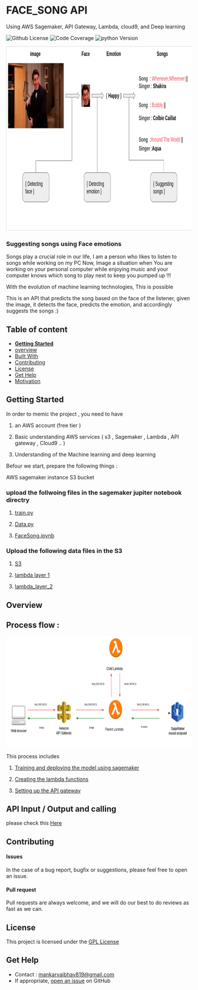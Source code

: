 # FACE_SONG API  
Using AWS Sagemaker, API Gateway, Lambda, cloud9, and Deep learning 

![Github License](https://img.shields.io/badge/License-GPLv3-blue.svg)
![Code Coverage](https://img.shields.io/badge/coverage-80%25-green)
![python Version](https://img.shields.io/pypi/pyversions/Flask)


<img src="https://github.com/mankar1257/FACE_SONG_API/blob/main/Images/Image1.png" alt="drawing" width="850" height ="500"/>


### Suggesting songs using Face emotions 

Songs play a crucial  role in our life,  I am a person who likes to listen to songs while working on my PC 
Now, Image a situation when You are working on your personal computer while enjoying music and your computer knows which song to play next to keep you pumped up !!!

With the evolution of machine learning technologies, This is possible 

This is an API that predicts the song based on the face of the listener, given the image, it detects the face, predicts the emotion, and accordingly suggests the songs :)

## Table of content

- [**Getting Started**](#getting-started)
- [overview ](#overview)
- [Built With](#built-with)
- [Contributing](#contributing)
- [License](#license)
- [Get Help](#get-help)
- [Motivation](#motivation) 


## Getting Started 

In order to memic the project , you need to have 

  1. an AWS account (free tier ) 
  
  2. Basic understanding AWS services ( s3 , Sagemaker , Lambda , API gateway , Cloud9 .. )
  
  3. Understanding of the Machine learning and deep learning 

Befour we start, prepare the following things : 

AWS sagemaker instance 
S3 bucket  

### upload the follwoing files in the sagemaker jupiter notebook directry 

  1. [train.py](https://github.com/mankar1257/FACE_SONG_API/blob/main/Sagemaker/train.py)
  
  2. [Data.py](https://github.com/mankar1257/FACE_SONG_API/blob/main/Sagemaker/Data.py)
  
  3. [FaceSong.ipynb](https://github.com/mankar1257/FACE_SONG_API/blob/main/Sagemaker/FaceSong.ipynb)
  
  
### Upload the following data files in the S3 
   1. [S3](https://github.com/mankar1257/FACE_SONG_API/tree/main/S3)
   
   2. [lambda layer 1](https://github.com/mankar1257/FACE_SONG_API/tree/main/Lambda/Child_lambda/Lambda_layer)
   
   3. [lambda_layer_2](https://github.com/mankar1257/FACE_SONG_API/tree/main/Lambda/Parent_lambda/Lambda_Layer)
   
   
   
## Overview 


## Process flow :

<img src="https://github.com/mankar1257/FACE_SONG_API/blob/main/Images/Image2.png" alt="drawing" width="650" height ="300"/>


This process includes 

1. [Training and deploying the model using sagemaker](https://github.com/mankar1257/FACE_SONG_API/blob/main/Sagemaker/FaceSong.ipynb)

2. [Creating the lambda functions](https://github.com/mankar1257/FACE_SONG_API/tree/main/Lambda)

3. [Setting up the API gateway](https://aws.amazon.com/blogs/machine-learning/call-an-amazon-sagemaker-model-endpoint-using-amazon-api-gateway-and-aws-lambda/)


## API Input / Output and calling 


please check this 
[Here](https://github.com/mankar1257/FACE_SONG_API/blob/main/Caller.ipynb)

## Contributing


#### Issues
In the case of a bug report, bugfix or suggestions, please feel free to open an issue.

#### Pull request
Pull requests are always welcome, and we will do our best to do reviews as fast as we can.


## License

This project is licensed under the [GPL License](https://github.com/mankar1257/FACE_SONG_API/blob/main/LICENSE)


## Get Help
- Contact : mankarvaibhav819@gmail.com 
- If appropriate, [open an issue](https://github.com/aivatanproducts/aoc001-intelliSearch/issues) on GitHub


